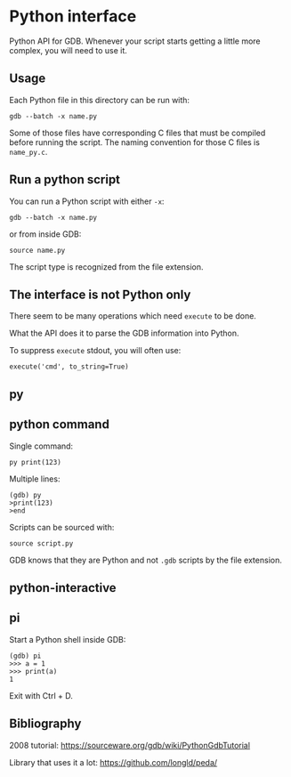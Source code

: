 # Python interface

Python API for GDB. Whenever your script starts getting a little more complex, you will need to use it.

## Usage

Each Python file in this directory can be run with:

    gdb --batch -x name.py

Some of those files have corresponding C files that must be compiled before running the script. The naming convention for those C files is `name_py.c`.

## Run a python script

You can run a Python script with either `-x`:

    gdb --batch -x name.py

or from inside GDB:

    source name.py

The script type is recognized from the file extension.

## The interface is not Python only

There seem to be many operations which need `execute` to be done.

What the API does it to parse the GDB information into Python.

To suppress `execute` stdout, you will often use:

    execute('cmd', to_string=True)

## py

## python command

Single command:

    py print(123)

Multiple lines:

    (gdb) py
    >print(123)
    >end

Scripts can be sourced with:

    source script.py

GDB knows that they are Python and not `.gdb` scripts by the file extension.

## python-interactive

## pi

Start a Python shell inside GDB:

    (gdb) pi
    >>> a = 1
    >>> print(a)
    1

Exit with Ctrl + D.

## Bibliography

2008 tutorial: <https://sourceware.org/gdb/wiki/PythonGdbTutorial>

Library that uses it a lot: <https://github.com/longld/peda/>
